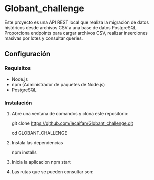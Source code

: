 # Globant_challenge

Este proyecto es una API REST local que realiza la migración de datos históricos desde archivos CSV a una base de datos PostgreSQL. Proporciona endpoints para cargar archivos CSV, realizar inserciones masivas por lotes y consultar queries.

## Configuración

### Requisitos

- Node.js
- npm (Administrador de paquetes de Node.js)
- PostgreSQL

### Instalación

1. Abre una ventana de comandos y clona este repositorio:

   
   git clone https://github.com/lecaifan/Globant_challenge.git
   
   cd GLOBANT_CHALLENGE

2. Instala las dependencias

    npm installs

3. Inicia la aplicacion
    npm start

4. Las rutas que se pueden consultar son:
    